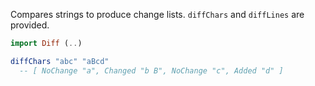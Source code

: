 
Compares strings to produce change lists.  `diffChars` and `diffLines` are provided.

```elm
import Diff (..)

diffChars "abc" "aBcd"
  -- [ NoChange "a", Changed "b B", NoChange "c", Added "d" ]
```
